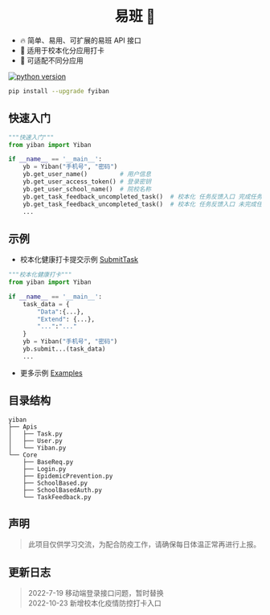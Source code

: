 <h1 align="center"> 易班 🔔</h1>  
  
- 🔥 简单、易用、可扩展的易班 API 接口  
- 📕 适用于校本化分应用打卡
- 🔧 可适配不同分应用


[![python version](https://img.shields.io/pypi/pyversions/fyiban)](https://pypi.org/project/fyiban/)

```bash
pip install --upgrade fyiban
```

## 快速入门

```python
"""快速入门"""
from yiban import Yiban

if __name__ == '__main__':
    yb = Yiban("手机号", "密码")  
    yb.get_user_name()         # 用户信息
    yb.get_user_access_token() # 登录密钥
    yb.get_user_school_name()  # 院校名称
    yb.get_task_feedback_uncompleted_task()  # 校本化 任务反馈入口 完成任务
    yb.get_task_feedback_uncompleted_task()  # 校本化 任务反馈入口 未完成任务
    ...

```
## 示例 
- 校本化健康打卡提交示例 [SubmitTask](https://github.com/Sricor/yiban/blob/main/examples/example-03-%E5%81%A5%E5%BA%B7%E6%89%93%E5%8D%A1.py)  

```python
"""校本化健康打卡"""
from yiban import Yiban

if __name__ == '__main__':
    task_data = {
        "Data":{...},
        "Extend": {...},
        "...":"..."
    }
    yb = Yiban("手机号", "密码")
    yb.submit...(task_data)
    ...
```

- 更多示例 [Examples](https://github.com/sricor/yiban/tree/main/examples)



## 目录结构
```
yiban
├── Apis
│   ├── Task.py
│   ├── User.py
│   └── Yiban.py
└── Core
    ├── BaseReq.py
    ├── Login.py
    ├── EpidemicPrevention.py
    ├── SchoolBased.py
    ├── SchoolBasedAuth.py
    └── TaskFeedback.py
```


## 声明

> 此项目仅供学习交流，为配合防疫工作，请确保每日体温正常再进行上报。  

## 更新日志
> 2022-7-19 移动端登录接口问题，暂时替换  
> 2022-10-23 新增校本化疫情防控打卡入口
